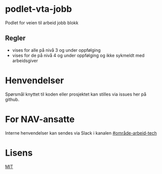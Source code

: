# podlet-vta-jobb

Podlet for veien til arbeid jobb blokk

## Regler

- vises for alle på nivå 3 og under oppfølging
- vises for de på nivå 4 og under oppfølging og ikke sykmeldt med arbeidsgiver

# Henvendelser

Spørsmål knyttet til koden eller prosjektet kan stilles via issues her på github.

# For NAV-ansatte

Interne henvendelser kan sendes via Slack i kanalen [#område-arbeid-tech](https://nav-it.slack.com/archives/CLTFAEW75)

# Lisens

[MIT](LICENSE)
